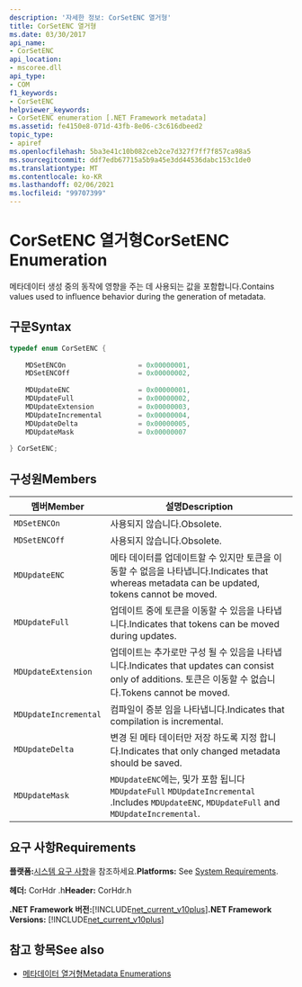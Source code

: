 ```yaml
---
description: '자세한 정보: CorSetENC 열거형'
title: CorSetENC 열거형
ms.date: 03/30/2017
api_name:
- CorSetENC
api_location:
- mscoree.dll
api_type:
- COM
f1_keywords:
- CorSetENC
helpviewer_keywords:
- CorSetENC enumeration [.NET Framework metadata]
ms.assetid: fe4150e8-071d-43fb-8e06-c3c616dbeed2
topic_type:
- apiref
ms.openlocfilehash: 5ba3e41c10b082ceb2ce7d327f7ff7f857ca98a5
ms.sourcegitcommit: ddf7edb67715a5b9a45e3dd44536dabc153c1de0
ms.translationtype: MT
ms.contentlocale: ko-KR
ms.lasthandoff: 02/06/2021
ms.locfileid: "99707399"
---
```

# <a name="corsetenc-enumeration"></a><span data-ttu-id="81ab7-103">CorSetENC 열거형</span><span class="sxs-lookup"><span data-stu-id="81ab7-103">CorSetENC Enumeration</span></span>

<span data-ttu-id="81ab7-104">메타데이터 생성 중의 동작에 영향을 주는 데 사용되는 값을 포함합니다.</span><span class="sxs-lookup"><span data-stu-id="81ab7-104">Contains values used to influence behavior during the generation of metadata.</span></span>  
  
## <a name="syntax"></a><span data-ttu-id="81ab7-105">구문</span><span class="sxs-lookup"><span data-stu-id="81ab7-105">Syntax</span></span>  
  
```cpp  
typedef enum CorSetENC {  
  
    MDSetENCOn                  = 0x00000001,  
    MDSetENCOff                 = 0x00000002,  
  
    MDUpdateENC                 = 0x00000001,  
    MDUpdateFull                = 0x00000002,  
    MDUpdateExtension           = 0x00000003,  
    MDUpdateIncremental         = 0x00000004,  
    MDUpdateDelta               = 0x00000005,  
    MDUpdateMask                = 0x00000007  
  
} CorSetENC;  
```  
  
## <a name="members"></a><span data-ttu-id="81ab7-106">구성원</span><span class="sxs-lookup"><span data-stu-id="81ab7-106">Members</span></span>  
  
|<span data-ttu-id="81ab7-107">멤버</span><span class="sxs-lookup"><span data-stu-id="81ab7-107">Member</span></span>|<span data-ttu-id="81ab7-108">설명</span><span class="sxs-lookup"><span data-stu-id="81ab7-108">Description</span></span>|  
|------------|-----------------|  
|`MDSetENCOn`|<span data-ttu-id="81ab7-109">사용되지 않습니다.</span><span class="sxs-lookup"><span data-stu-id="81ab7-109">Obsolete.</span></span>|  
|`MDSetENCOff`|<span data-ttu-id="81ab7-110">사용되지 않습니다.</span><span class="sxs-lookup"><span data-stu-id="81ab7-110">Obsolete.</span></span>|  
|`MDUpdateENC`|<span data-ttu-id="81ab7-111">메타 데이터를 업데이트할 수 있지만 토큰을 이동할 수 없음을 나타냅니다.</span><span class="sxs-lookup"><span data-stu-id="81ab7-111">Indicates that whereas metadata can be updated, tokens cannot be moved.</span></span>|  
|`MDUpdateFull`|<span data-ttu-id="81ab7-112">업데이트 중에 토큰을 이동할 수 있음을 나타냅니다.</span><span class="sxs-lookup"><span data-stu-id="81ab7-112">Indicates that tokens can be moved during updates.</span></span>|  
|`MDUpdateExtension`|<span data-ttu-id="81ab7-113">업데이트는 추가로만 구성 될 수 있음을 나타냅니다.</span><span class="sxs-lookup"><span data-stu-id="81ab7-113">Indicates that updates can consist only of additions.</span></span> <span data-ttu-id="81ab7-114">토큰은 이동할 수 없습니다.</span><span class="sxs-lookup"><span data-stu-id="81ab7-114">Tokens cannot be moved.</span></span>|  
|`MDUpdateIncremental`|<span data-ttu-id="81ab7-115">컴파일이 증분 임을 나타냅니다.</span><span class="sxs-lookup"><span data-stu-id="81ab7-115">Indicates that compilation is incremental.</span></span>|  
|`MDUpdateDelta`|<span data-ttu-id="81ab7-116">변경 된 메타 데이터만 저장 하도록 지정 합니다.</span><span class="sxs-lookup"><span data-stu-id="81ab7-116">Indicates that only changed metadata should be saved.</span></span>|  
|`MDUpdateMask`|<span data-ttu-id="81ab7-117">`MDUpdateENC`에는, 및가 포함 됩니다 `MDUpdateFull` `MDUpdateIncremental` .</span><span class="sxs-lookup"><span data-stu-id="81ab7-117">Includes `MDUpdateENC`, `MDUpdateFull` and `MDUpdateIncremental`.</span></span>|  
  
## <a name="requirements"></a><span data-ttu-id="81ab7-118">요구 사항</span><span class="sxs-lookup"><span data-stu-id="81ab7-118">Requirements</span></span>  

 <span data-ttu-id="81ab7-119">**플랫폼:**[시스템 요구 사항](../../get-started/system-requirements.md)을 참조하세요.</span><span class="sxs-lookup"><span data-stu-id="81ab7-119">**Platforms:** See [System Requirements](../../get-started/system-requirements.md).</span></span>  
  
 <span data-ttu-id="81ab7-120">**헤더:** CorHdr .h</span><span class="sxs-lookup"><span data-stu-id="81ab7-120">**Header:** CorHdr.h</span></span>  
  
 <span data-ttu-id="81ab7-121">**.NET Framework 버전:**[!INCLUDE[net_current_v10plus](../../../../includes/net-current-v10plus-md.md)]</span><span class="sxs-lookup"><span data-stu-id="81ab7-121">**.NET Framework Versions:** [!INCLUDE[net_current_v10plus](../../../../includes/net-current-v10plus-md.md)]</span></span>  
  
## <a name="see-also"></a><span data-ttu-id="81ab7-122">참고 항목</span><span class="sxs-lookup"><span data-stu-id="81ab7-122">See also</span></span>

- [<span data-ttu-id="81ab7-123">메타데이터 열거형</span><span class="sxs-lookup"><span data-stu-id="81ab7-123">Metadata Enumerations</span></span>](metadata-enumerations.md)
